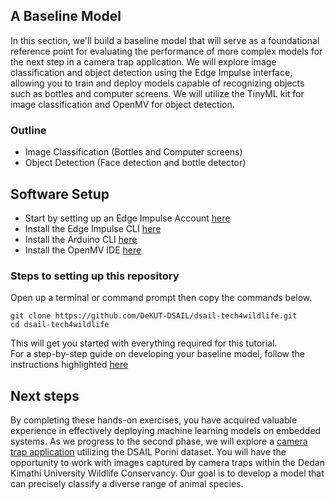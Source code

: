 ## A Baseline Model
In this section, we'll build a baseline model that will serve as a foundational reference point for evaluating the performance of more complex models for the next step in a camera trap application.
We will explore image classification and object detection using the Edge Impulse interface, allowing you to train and deploy models capable of recognizing objects such as bottles and computer screens.
We will utilize the TinyML kit for image classification and OpenMV for object detection.

### Outline
- Image Classification (Bottles and Computer screens)
- Object Detection (Face detection and bottle detector)

## Software Setup 
- Start by setting up an Edge Impulse Account [here](https://studio.edgeimpulse.com/signup)
- Install the Edge Impulse CLI [here](https://docs.edgeimpulse.com/docs/edge-impulse-cli/cli-installation)
- Install the Arduino CLI [here](https://arduino.github.io/arduino-cli/0.23/installation/)
- Install the OpenMV IDE [here](https://openmv.io/pages/download)
  
### Steps to setting up this repository
Open up a terminal or command prompt then copy the commands below.

```
git clone https://github.com/DeKUT-DSAIL/dsail-tech4wildlife.git
cd dsail-tech4wildlife
```

This will get you started with everything required for this tutorial.<br>
For a step-by-step guide on developing your baseline model, follow the instructions highlighted [here](https://dekut-dsail.github.io/tutorials/image_classification.html)

## Next steps
By completing these hands-on exercises, you have acquired valuable experience in effectively deploying machine learning models on embedded systems. As we progress to the second phase, we will explore a [camera trap application](https://github.com/DeKUT-DSAIL/dsail-tech4wildlife/tree/main/PART-2) utilizing the DSAIL Porini dataset. You will have the opportunity to work with images captured by camera traps within the Dedan Kimathi University Wildlife Conservancy. Our goal is to develop a model that can precisely classify a diverse range of animal species.
